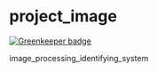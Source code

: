 # project_image

[![Greenkeeper badge](https://badges.greenkeeper.io/SandeepVattapparambil/project_image.svg)](https://greenkeeper.io/)

image_processing_identifying_system
